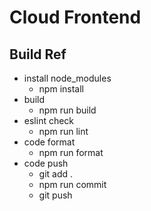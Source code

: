 # Cloud Frontend

## Build Ref

- install node_modules
  - npm install
- build
  - npm run build
- eslint check
  - npm run lint
- code format
  - npm run format
- code push
  - git add .
  - npm run commit
  - git push
